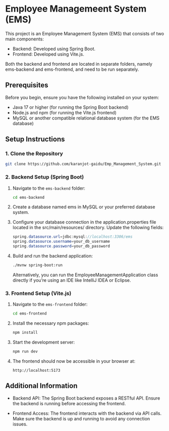 # Employee Managemeent System (EMS)

This project is an Employee Management System (EMS) that consists of two main components:

- Backend: Developed using Spring Boot.
- Frontend: Developed using Vite.js.

Both the backend and frontend are located in separate folders, namely ems-backend and ems-frontend, and need to be run separately.

## Prerequisites
Before you begin, ensure you have the following installed on your system:

- Java 17 or higher (for running the Spring Boot backend)
- Node.js and npm (for running the Vite.js frontend)
- MySQL or another compatible relational database system (for the EMS database)

## Setup Instructions
### 1. Clone the Repository
```bash
git clone https://github.com/karanjot-gaidu/Emp_Management_System.git
```
### 2. Backend Setup (Spring Boot)
1. Navigate to the `ems-backend` folder:
    ```bash
    cd ems-backend
    ```
2. Create a database named ems in MySQL or your preferred database system.

3. Configure your database connection in the application.properties file located in the src/main/resources/ directory. Update the following fields:
    ```java
    spring.datasource.url=jdbc:mysql://localhost:3306/ems
    spring.datasource.username=your_db_username
    spring.datasource.password=your_db_password
    ```
4. Build and run the backend application:
    ```bash
    ./mvnw spring-boot:run
    ```
    Alternatively, you can run the EmployeeManagementApplication class directly if you’re using an IDE like IntelliJ IDEA or Eclipse.

### 3. Frontend Setup (Vite.js)
1. Navigate to the `ems-frontend` folder:
    ```bash
    cd ems-frontend
    ```

2. Install the necessary npm packages:
    ```bash
    npm install
    ```

3. Start the development server:
    ```bash
    npm run dev
    ```

4. The frontend should now be accessible in your browser at:
    ```
    http://localhost:5173
    ```

## Additional Information
- Backend API: The Spring Boot backend exposes a RESTful API. Ensure the backend is running before accessing the frontend.

- Frontend Access: The frontend interacts with the backend via API calls. Make sure the backend is up and running to avoid any connection issues.